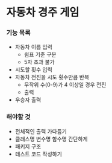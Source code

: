 # 자동차 경주 게임

### 기능 목록
- 자동차 이름 입력
  - 쉼표 기준 구분
  - 5자 초과 불가
- 시도할 횟수 입력
- 자동차 전진을 시도 횟수만큼 반복
  - 무작위 수(0-9)가 4 이상일 경우 전진
  - 출력
- 우승자 출력


### 해야할 것
- 전체적인 출력 가다듬기
- 클래스명 변수명 함수명 간단하게
- 패키지 구조
- 테스트 코드 작성하기